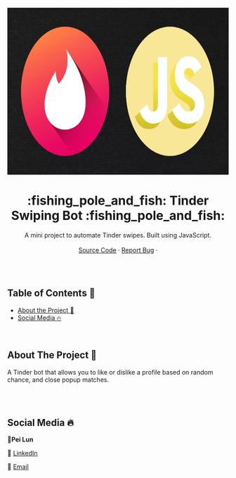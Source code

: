<!DOCTYPE html>
<html>

   <body>
<p align="center">
      <img src="/images/logos.jpg?raw=true" width = "700"
         height="380">
   </body>
</html>

  <!-- TITLE -->

  <h1 align="center"> :fishing_pole_and_fish: Tinder Swiping Bot :fishing_pole_and_fish:</a></h1>
  <p align="center">
    A mini project to automate Tinder swipes. Built using JavaScript.
    <br />
    <br />
    <a href="https://github.com/peilunnn/TinderBot">Source Code</a>
    ·
    <a href="https://github.com/peilunnn/TinderBot/issues">Report Bug</a>
    ·
  </p>

</p>
<br /><br />


<!-- TABLE OF CONTENTS -->

## Table of Contents :notebook_with_decorative_cover:

* [About the Project :eyes:](#about-the-project)
* [Social Media :fire:](#contact)
<br /><br /><br />

## About The Project :eyes:
A Tinder bot that allows you to like or dislike a profile based on random chance, and close popup matches.

<br /><br />

## Social Media :fire:

🥂**Pei Lun** 

🔗 [LinkedIn](https://www.linkedin.com/in/pei-lun-tan/)

📧 [Email](mailto:PTAN065@e.ntu.edu.sg)
